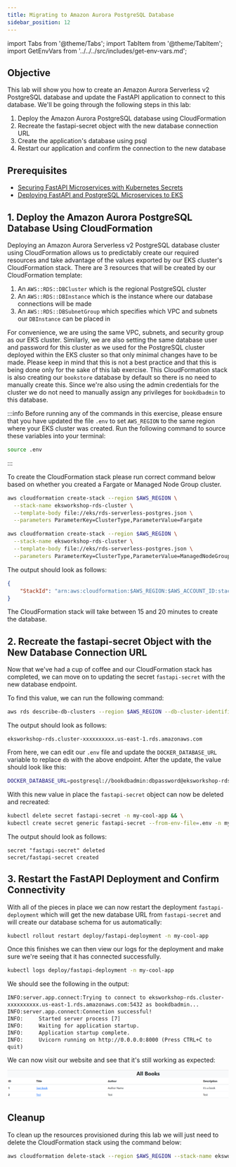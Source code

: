 ```yaml
---
title: Migrating to Amazon Aurora PostgreSQL Database
sidebar_position: 12
---
```

import Tabs from '@theme/Tabs';
import TabItem from '@theme/TabItem';
import GetEnvVars from '../../../src/includes/get-env-vars.md';

## Objective

This lab will show you how to create an Amazon Aurora Serverless v2 PostgreSQL database and update the FastAPI application to connect to this database. We'll be going through the following steps in this lab:

1. Deploy the Amazon Aurora PostgreSQL database using CloudFormation
2. Recreate the fastapi-secret object with the new database connection URL
3. Create the application's database using psql
4. Restart our application and confirm the connection to the new database

## Prerequisites

* [Securing FastAPI Microservices with Kubernetes Secrets](./deploy-secrets.md)
* [Deploying FastAPI and PostgreSQL Microservices to EKS](./deploy-app.md)

<!--This is a shared file at src/includes/get-env-vars.md that tells users to navigate to the 'python-fastapi-demo-docker' directory where their environment variables are sourced.-->
<GetEnvVars />

## 1. Deploy the Amazon Aurora PostgreSQL Database Using CloudFormation

Deploying an Amazon Aurora Serverless v2 PostgreSQL database cluster using CloudFormation allows us to predictably create our required resources and take advantage of the values exported by our EKS cluster's CloudFormation stack. There are 3 resources that will be created by our CloudFormation template:

1. An `AWS::RDS::DBCluster` which is the regional PostgreSQL cluster
2. An `AWS::RDS::DBInstance` which is the instance where our database connections will be made
3. An `AWS::RDS::DBSubnetGroup` which specifies which VPC and subnets our `DBInstance` can be placed in

For convenience, we are using the same VPC, subnets, and security group as our EKS cluster. Similarly, we are also setting the same database user and password for this cluster as we used for the PostgreSQL cluster deployed within the EKS cluster so that only minimal changes have to be made. Please keep in mind that this is not a best practice and that this is being done only for the sake of this lab exercise. This CloudFormation stack is also creating our `bookstore` database by default so there is no need to manually create this. Since we're also using the admin credentials for the cluster we do not need to manually assign any privileges for `bookdbadmin` to this database.

:::info
Before running any of the commands in this exercise, please ensure that you have updated the file `.env` to set `AWS_REGION` to the same region where your EKS cluster was created. Run the following command to source these variables into your terminal:

```bash
source .env
```
:::

To create the CloudFormation stack please run correct command below based on whether you created a Fargate or Managed Node Group cluster.


<Tabs>
  <TabItem value="Fargate" label="Fargate" default>

```bash
aws cloudformation create-stack --region $AWS_REGION \
  --stack-name eksworkshop-rds-cluster \
  --template-body file://eks/rds-serverless-postgres.json \
  --parameters ParameterKey=ClusterType,ParameterValue=Fargate
```

  </TabItem>
  <TabItem value="Managed Node Groups" label="Managed Node Groups">

```bash
aws cloudformation create-stack --region $AWS_REGION \
  --stack-name eksworkshop-rds-cluster \
  --template-body file://eks/rds-serverless-postgres.json \
  --parameters ParameterKey=ClusterType,ParameterValue=ManagedNodeGroup
```

  </TabItem>
</Tabs>


The output should look as follows:

```json
{
    "StackId": "arn:aws:cloudformation:$AWS_REGION:$AWS_ACCOUNT_ID:stack/eksworkshop-rds-cluster/9aa714d0-7e3d-11ee-91c8-0aa42affc2ab"
}
```

The CloudFormation stack will take between 15 and 20 minutes to create the database.

## 2. Recreate the fastapi-secret Object with the New Database Connection URL

Now that we've had a cup of coffee and our CloudFormation stack has completed, we can move on to updating the secret `fastapi-secret` with the new database endpoint.

To find this value, we can run the following command:

```bash
aws rds describe-db-clusters --region $AWS_REGION --db-cluster-identifier eksworkshop-rds --query 'DBClusters[0].Endpoint' --output text
```

The output should look as follows:

```
eksworkshop-rds.cluster-xxxxxxxxxx.us-east-1.rds.amazonaws.com
```

From here, we can edit our `.env` file and update the `DOCKER_DATABASE_URL` variable to replace `db` with the above endpoint. After the update, the value should look like this:

```bash
DOCKER_DATABASE_URL=postgresql://bookdbadmin:dbpassword@eksworkshop-rds.cluster-xxxxxxxxxx.us-east-1.rds.amazonaws.com:5432/bookstore
```

With this new value in place the `fastapi-secret` object can now be deleted and recreated:

```bash
kubectl delete secret fastapi-secret -n my-cool-app && \
kubectl create secret generic fastapi-secret --from-env-file=.env -n my-cool-app
```

The output should look as follows:

```
secret "fastapi-secret" deleted
secret/fastapi-secret created
```

## 3. Restart the FastAPI Deployment and Confirm Connectivity

With all of the pieces in place we can now restart the deployment `fastapi-deployment` which will get the new database URL from `fastapi-secret` and will create our database schema for us automatically:

```bash
kubectl rollout restart deploy/fastapi-deployment -n my-cool-app
```

Once this finishes we can then view our logs for the deployment and make sure we're seeing that it has connected successfully.

```bash
kubectl logs deploy/fastapi-deployment -n my-cool-app
```

We should see the following in the output:

```log
INFO:server.app.connect:Trying to connect to eksworkshop-rds.cluster-xxxxxxxxxx.us-east-1.rds.amazonaws.com:5432 as bookdbadmin...
INFO:server.app.connect:Connection successful!
INFO:     Started server process [7]
INFO:     Waiting for application startup.
INFO:     Application startup complete.
INFO:     Uvicorn running on http://0.0.0.0:8000 (Press CTRL+C to quit)
```

We can now visit our website and see that it's still working as expected:

![Screenshot of the FastAPI website showing that books have been created successfully](./images/aws-rds-books.png)

## Cleanup

To clean up the resources provisioned during this lab we will just need to delete the CloudFormation stack using the command below:

```bash
aws cloudformation delete-stack --region $AWS_REGION --stack-name eksworkshop-rds
```
